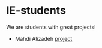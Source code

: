 # IE-students

We are students with great projects!

- Mahdi Alizadeh [project](https://github.com/MahdiAlizadeh1/IE-HW1)
